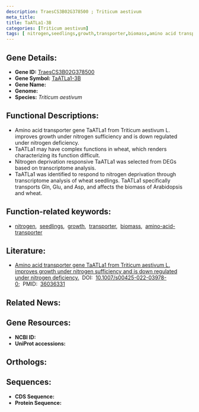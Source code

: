 ```yaml
---
description: TraesCS3B02G378500 ; Triticum aestivum
meta_title:
title: TaATLa1-3B
categories: [Triticum aestivum]
tags: [ nitrogen,seedlings,growth,transporter,biomass,amino acid transporter ]
---
```


## Gene Details:
- **Gene ID:** [TraesCS3B02G378500]()
- **Gene Symbol:** <u>TaATLa1-3B</u>
- **Gene Name:** 
- **Genome:** []()
- **Species:** *Triticum aestivum*

## Functional Descriptions:
   - Amino acid transporter gene TaATLa1 from Triticum aestivum L. improves growth under nitrogen sufficiency and is down regulated under nitrogen deficiency.
   - TaATLa1 may have complex functions in wheat, which renders characterizing its function difficult. 
   - Nitrogen deprivation responsive TaATLa1 was selected from DEGs based on transcriptome analysis.
   - TaATLa1 was identified to respond to nitrogen deprivation through transcriptome analysis of wheat seedlings. TaATLa1 specifically transports Gln, Glu, and Asp, and affects the biomass of Arabidopsis and wheat.

## Function-related keywords:
   - [nitrogen](/tags/nitrogen/),&nbsp;&nbsp;[seedlings](/tags/seedlings/),&nbsp;&nbsp;[growth](/tags/growth/),&nbsp;&nbsp;[transporter](/tags/transporter/),&nbsp;&nbsp;[biomass](/tags/biomass/),&nbsp;&nbsp;[amino-acid-transporter](/tags/amino-acid-transporter/)

## Literature:
   - [Amino acid transporter gene TaATLa1 from Triticum aestivum L. improves growth under nitrogen sufficiency and is down regulated under nitrogen deficiency.](https://doi.org/10.1007/s00425-022-03978-0)&nbsp;&nbsp;DOI:&nbsp;&nbsp;[10.1007/s00425-022-03978-0](https://doi.org/10.1007/s00425-022-03978-0);&nbsp;&nbsp;PMID:&nbsp;&nbsp;[36036331](https://pubmed.ncbi.nlm.nih.gov/36036331/)

## Related News:

## Gene Resources:
- **NCBI ID:**  [](https://www.ncbi.nlm.nih.gov/gene/?term=)
- **UniProt accessions:**  [](https://www.uniprot.org/uniprotkb//entry)

## Orthologs:

## Sequences:
- **CDS Sequence:**
- **Protein Sequence:**

